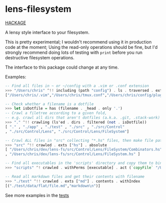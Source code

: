 # lens-filesystem

[HACKAGE](https://hackage.haskell.org/package/lens-filesystem)

A lensy style interface to your filesystem.

This is pretty experimental; I wouldn't recommend using it in production code at the moment;
Using the read-only operations should be fine, but I'd strongly recommend doing lots of testing
with `print` before you run destructive filesystem operations.

The interface to this package could change at any time.

Examples:

```haskell
-- Find all files in ~ or ~/config with a .vim or .conf extension
>>> "/Users/chris" ^!! including (path "config") . ls . traversed . exts ["vim", "conf"]
["/Users/chris/.vim","/Users/chris/tmux.conf","/Users/chris/config/plugins.vim"]

-- Check whether a filename is a dotfile
>>> let isDotfile = has (filename . _head . only '.')
-- Crawl a filetree according to a given fold, 
-- e.g. crawl all dirs that aren't dotfiles (a.k.a. .git, .stack-work)
>>> "." ^!! crawling (ls'ed . dirs . filtered (not . isDotfile))
[ "." , "./app" , "./test" , "./src" , "./src/Control"
, "./src/Control/Lens", "./src/Control/Lens/FileSystem"]

-- Crawl ALL files in "src" collecting "*.hs" files, then make file paths absolute
>>> "src" ^!! crawled . exts ["hs"] . absolute
[ "/Users/chris/dev/lens-fs/src/Control/Lens/FileSystem/Combinators.hs"
, "/Users/chris/dev/lens-fs/src/Control/Lens/FileSystem.hs" ]

-- Find all executables in the 'scripts' directory and copy them to bin
>>> "scripts" ^! crawled . withPerms [executable] . act (`copyFile` "/Users/chris/bin")

-- Read all markdown files and get their contents with filename
>>> "./test" ^!! crawled . exts ["md"] . contents . withIndex
[("./test/data/flat/file.md","markdown\n")]
```

See more examples in the [tests](./test/Spec.hs)
